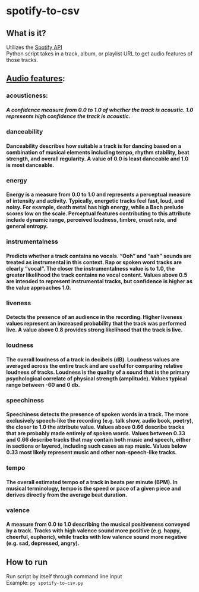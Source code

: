 # spotify-to-csv
## What is it?
Utilizes the [Spotify API](https://developer.spotify.com/documentation/web-api/)\
Python script takes in a track, album, or playlist URL to get audio features of those tracks.
## [Audio features](https://developer.spotify.com/documentation/web-api/reference/#objects-index):
### acousticness: 
##### A confidence measure from 0.0 to 1.0 of whether the track is acoustic. 1.0 represents high confidence the track is acoustic.
### danceability
#### Danceability describes how suitable a track is for dancing based on a combination of musical elements including tempo, rhythm stability, beat strength, and overall regularity. A value of 0.0 is least danceable and 1.0 is most danceable.	
### energy
#### Energy is a measure from 0.0 to 1.0 and represents a perceptual measure of intensity and activity. Typically, energetic tracks feel fast, loud, and noisy. For example, death metal has high energy, while a Bach prelude scores low on the scale. Perceptual features contributing to this attribute include dynamic range, perceived loudness, timbre, onset rate, and general entropy.	
### instrumentalness
#### Predicts whether a track contains no vocals. “Ooh” and “aah” sounds are treated as instrumental in this context. Rap or spoken word tracks are clearly “vocal”. The closer the instrumentalness value is to 1.0, the greater likelihood the track contains no vocal content. Values above 0.5 are intended to represent instrumental tracks, but confidence is higher as the value approaches 1.0.	
### liveness
#### Detects the presence of an audience in the recording. Higher liveness values represent an increased probability that the track was performed live. A value above 0.8 provides strong likelihood that the track is live.	
### loudness
#### The overall loudness of a track in decibels (dB). Loudness values are averaged across the entire track and are useful for comparing relative loudness of tracks. Loudness is the quality of a sound that is the primary psychological correlate of physical strength (amplitude). Values typical range between -60 and 0 db.	
### speechiness
#### Speechiness detects the presence of spoken words in a track. The more exclusively speech-like the recording (e.g. talk show, audio book, poetry), the closer to 1.0 the attribute value. Values above 0.66 describe tracks that are probably made entirely of spoken words. Values between 0.33 and 0.66 describe tracks that may contain both music and speech, either in sections or layered, including such cases as rap music. Values below 0.33 most likely represent music and other non-speech-like tracks.	
### tempo 
#### The overall estimated tempo of a track in beats per minute (BPM). In musical terminology, tempo is the speed or pace of a given piece and derives directly from the average beat duration.	
### valence
#### A measure from 0.0 to 1.0 describing the musical positiveness conveyed by a track. Tracks with high valence sound more positive (e.g. happy, cheerful, euphoric), while tracks with low valence sound more negative (e.g. sad, depressed, angry).	
## How to run
Run script by itself through command line input  
Example: `py spotify-to-csv.py`
